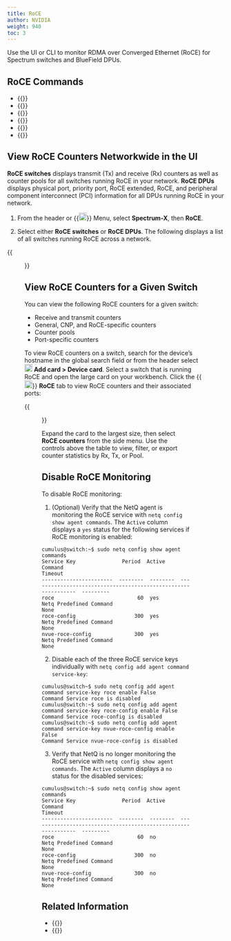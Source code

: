 ```yaml
---
title: RoCE
author: NVIDIA
weight: 940
toc: 3
---
```


Use the UI or CLI to monitor RDMA over Converged Ethernet (RoCE) for Spectrum switches and BlueField DPUs.

## RoCE Commands

- {{<link title="show/#netq-show-roce-config" text="netq show roce-config">}}
- {{<link title="show/#netq-show-roce-counters" text="netq show roce-counters">}}
- {{<link title="show/#netq-show-events" text="netq show events message_type roceconfig">}}
- {{<link title="show/#netq-show-events" text="netq show events message_type tca_roce">}}
- {{<link title="show/#netq-show-events-config" text="netq show events-config message_type roceconfig">}}
- {{<link title="check/#netq check roce" text="netq check roce">}} 


## View RoCE Counters Networkwide in the UI

**RoCE switches** displays transmit (Tx) and receive (Rx) counters as well as counter pools for all switches running RoCE in your network. **RoCE DPUs** displays physical port, priority port, RoCE extended, RoCE, and peripheral component interconnect (PCI) information for all DPUs running RoCE in your network.

1. From the header or {{<img src="https://icons.cumulusnetworks.com/01-Interface-Essential/03-Menu/navigation-menu.svg" height="18" width="18">}} Menu, select **Spectrum-X**, then **RoCE**.

2. Select either **RoCE switches** or **RoCE DPUs**. The following displays a list of all switches running RoCE across a network.

{{<figure src="/images/netq/roce-switches-413.png" alt="" width="1100">}}


## View RoCE Counters for a Given Switch

You can view the following RoCE counters for a given switch:

- Receive and transmit counters
- General, CNP, and RoCE-specific counters
- Counter pools
- Port-specific counters

To view RoCE counters on a switch, search for the device’s hostname in the global search field or from the header select <img src="https://icons.cumulusnetworks.com/44-Entertainment-Events-Hobbies/02-Card-Games/card-game-diamond.svg" height="18" width="18"/> **Add card&nbsp;<span aria-label="and then">></span> Device card**. Select a switch that is running RoCE and open the large card on your workbench. Click the {{<img src="/images/netq/roce-icon.svg" width="18px">}} **RoCE** tab to view RoCE counters and their associated ports:

{{<figure src="/images/netq/roce-isr1-413.png" alt="switch card displaying RoCE transmit nd receive data" width="500">}}

Expand the card to the largest size, then select **RoCE counters** from the side menu. Use the controls above the table to view, filter, or export counter statistics by Rx, Tx, or Pool.

## Disable RoCE Monitoring

To disable RoCE monitoring:

1. (Optional) Verify that the NetQ agent is monitoring the RoCE service with `netq config show agent commands`. The `Active` column displays a `yes` status for the following services if RoCE monitoring is enabled:

```
cumulus@switch:~$ sudo netq config show agent commands
Service Key               Period  Active       Command                                                        Timeout
-----------------------  --------  --------  --------------------------------------------------------------  ---------
roce                           60  yes        Netq Predefined Command                                         None
roce-config                   300  yes        Netq Predefined Command                                         None
nvue-roce-config              300  yes        Netq Predefined Command                                         None
```

2. Disable each of the three RoCE service keys individually with `netq config add agent command service-key`:

```
cumulus@switch~$ sudo netq config add agent command service-key roce enable False
Command Service roce is disabled
cumulus@switch:~$ sudo netq config add agent command service-key roce-config enable False
Command Service roce-config is disabled
cumulus@switch:~$ sudo netq config add agent command service-key nvue-roce-config enable False
Command Service nvue-roce-config is disabled
```
<!--does the user need to restart the NetQ Agent?-->

3. Verify that NetQ is no longer monitoring the RoCE service with `netq config show agent commands`. The `Active` column displays a `no` status for the disabled services:

```
cumulus@switch:~$ sudo netq config show agent commands
Service Key               Period  Active       Command                                                        Timeout
-----------------------  --------  --------  --------------------------------------------------------------  ---------
roce                           60  no         Netq Predefined Command                                         None
roce-config                   300  no         Netq Predefined Command                                         None
nvue-roce-config              300  no         Netq Predefined Command                                         None
```


## Related Information

- {{<link title="Threshold-Crossing Events Reference#roce" text="RoCE threshold-crossing events reference">}}
- {{<exlink url="https://docs.nvidia.com/networking-ethernet-software/cumulus-linux/Layer-1-and-Switch-Ports/Quality-of-Service/RDMA-over-Converged-Ethernet-RoCE/" text="RoCE and Cumulus Linux">}}
